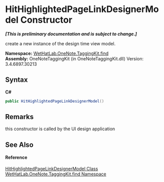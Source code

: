 # HitHighlightedPageLinkDesignerModel Constructor 
 _**\[This is preliminary documentation and is subject to change.\]**_

create a new instance of the design time view model.

**Namespace:**&nbsp;<a href="0e3a8efd-07d2-1709-b1cd-709153222081">WetHatLab.OneNote.TaggingKit.find</a><br />**Assembly:**&nbsp;OneNoteTaggingKit (in OneNoteTaggingKit.dll) Version: 3.4.6897.30213

## Syntax

**C#**<br />
``` C#
public HitHighlightedPageLinkDesignerModel()
```


## Remarks
this constructor is called by the UI design application

## See Also


#### Reference
<a href="c854ca17-91ce-f84c-51f2-03d84f70ee3f">HitHighlightedPageLinkDesignerModel Class</a><br /><a href="0e3a8efd-07d2-1709-b1cd-709153222081">WetHatLab.OneNote.TaggingKit.find Namespace</a><br />